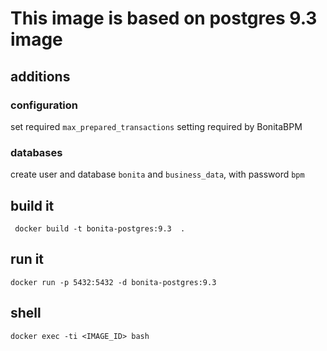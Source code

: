 # This image is based on postgres 9.3 image

## additions 
 
### configuration

set required `max_prepared_transactions` setting required by BonitaBPM


### databases

create user and database `bonita` and `business_data`, with password `bpm`

## build it

` docker build -t bonita-postgres:9.3  .`


## run it

`docker run -p 5432:5432 -d bonita-postgres:9.3`

## shell

`docker exec -ti <IMAGE_ID> bash`
